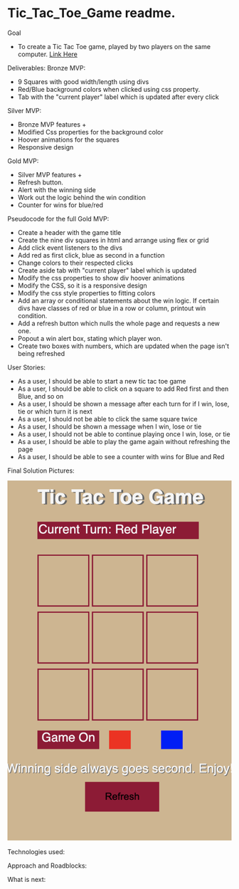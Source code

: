 # Tic_Tac_Toe_Game readme.

Goal 
- To create a Tic Tac Toe game, played by two players on the same
computer.  <a href="https://hpapucha.github.io/Tic_Tac_Toe_Game/">Link Here</a>

Deliverables: 
Bronze MVP: 
- 9 Squares with good width/length using divs
- Red/Blue background colors when clicked using css property.
- Tab with the "current player" label which is updated after every click

Silver MVP: 
- Bronze MVP features + 
- Modified Css properties for the background color
- Hoover animations for the squares
- Responsive design


Gold MVP:
- Silver MVP features +
- Refresh button. 
- Alert with the winning side
- Work out the logic behind the win condition  
- Counter for wins for blue/red

Pseudocode for the full Gold MVP:
- Create a header with the game title
- Create the nine div squares in html and arrange using flex or grid
- Add click event listeners to the divs
- Add red as first click, blue as second in a function
- Change colors to their respected clicks
- Create aside tab with "current player" label which is updated
- Modify the css properties to show div hoover animations
- Modify the CSS, so it is a responsive design
- Modify the css style properties to fitting colors
- Add an array or conditional statements about the win logic. If certain divs have classes of red
or blue in a row or column, printout win condition.
- Add a refresh button which nulls the whole page and requests a new one.
- Popout a win alert box, stating which player won.
- Create two boxes with numbers, which are updated when the page isn't being refreshed
  
User Stories:

- As a user, I should be able to start a new tic tac toe game
- As a user, I should be able to click on a square to add Red first and then Blue, and so on
- As a user, I should be shown a message after each turn for if I win, lose, tie or which turn it is next
- As a user, I should not be able to click the same square twice
- As a user, I should be shown a message when I win, lose or tie
- As a user, I should not be able to continue playing once I win, lose, or tie
- As a user, I should be able to play the game again without refreshing the page
- As a user, I should be able to see a counter with wins for Blue and Red

Final Solution Pictures:

![Initial Game](./images/initial.png)

Technologies used:

Approach and Roadblocks:

What is next:






